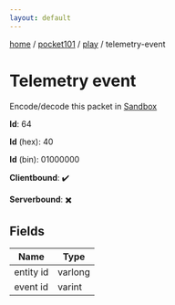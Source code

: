 ```yaml
---
layout: default
---
```


[home](/)  /  [pocket101](/protocol/pocket101)  /  [play](/protocol/pocket101/play)  /  telemetry-event

# Telemetry event

Encode/decode this packet in [Sandbox](../../../sandbox/pocket101#play.telemetry_event)

**Id**: 64

**Id** (hex): 40

**Id** (bin): 01000000

**Clientbound**: ✔️

**Serverbound**: ✖️

## Fields

Name | Type
---|---
entity id | varlong
event id | varint

